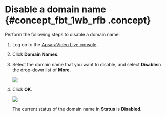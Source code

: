 # Disable a domain name {#concept_fbt_1wb_rfb .concept}

Perform the following steps to disable a domain name.

1.  Log on to the [ApsaraVideo Live console](https://partners-intl.aliyun.com/login-required#/live).
2.  Click **Domain Names**.
3.  Select the domain name that you want to disable, and select **Disable**in the drop-down list of **More**.

    ![](images/11527_en-US.png)

4.  Click **OK**.

    ![](http://static-aliyun-doc.oss-cn-hangzhou.aliyuncs.com/assets/img/41657/154501255221642_en-US.png)

    The current status of the domain name in **Status** is **Disabled**.


